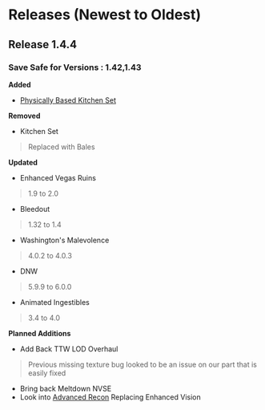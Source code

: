 # Releases (Newest to Oldest)

## Release 1.4.4

### Save Safe for Versions : 1.42,1.43

**Added**
- [Physically Based Kitchen Set](https://www.nexusmods.com/newvegas/mods/79541?tab=files)

**Removed**
- Kitchen Set
> Replaced with Bales

**Updated**
- Enhanced Vegas Ruins
> 1.9 to 2.0
- Bleedout
> 1.32 to 1.4
- Washington's Malevolence
> 4.0.2 to 4.0.3
- DNW
> 5.9.9 to 6.0.0
- Animated Ingestibles
> 3.4 to 4.0

**Planned Additions**
- Add Back TTW LOD Overhaul
> Previous missing texture bug looked to be an issue on our part that is easily fixed
- Bring back Meltdown NVSE
- Look into [Advanced Recon](https://www.nexusmods.com/newvegas/mods/38328) Replacing Enhanced Vision
